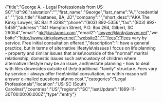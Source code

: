 {"title":"George A. - Legal Professionals from US-SC","id":96,"salutation":"","first_name":"George","last_name":"A.","credentials":"","job_title":"Kastanes, BA, JD","company":"","short_desc":"AKA The Kinky Lawyer, SC Bar # 3288","phone":"(803) 892-5356","fax":"(803) 892-5459","address":"341 Hampton Street, P.O. Box 264, Gilbert, SC 29054","email":"gk@kastanes.com","email2":"lawyer@kinkylawyer.net","website":"http://www.kinkylawyer.net","website2":"","fees":"Fees vary by service. Free initial consultation offered.","description":"I have a general practice, but in terms of alternative lifestyle\nissues I focus on life planning - property and similar issues that arise\noutside of the \"normal\" marital relationship, domestic issues such as\ncustody of children where alternative lifestyle may be an issue, and\nestate planning - how to deal with lifes downsides outside of the\ntraditional \"family\" structure. Fees vary by service - always offer free\ninitial consultation, or within reason will answer e-mailed questions at\nno cost.","categories":"Legal Professionals","location":"US-SC (South Carolina)","countries":"US","regions":"SC","lastUpdate":"1899-11-30T00:00:00.000Z","type":"entry"}

